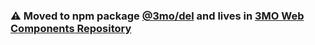 ### ⚠️ Moved to npm package [@3mo/del](https://www.npmjs.com/package/@3mo/del) and lives in [3MO Web Components Repository](https://github.com/3mo-esolutions/web-components)